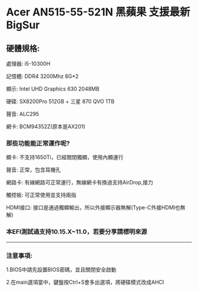 # Acer AN515-55-521N 黑蘋果 支援最新BigSur

## 硬體規格:

處理器: i5-10300H

記憶體: DDR4 3200Mhz 8G*2

顯示: Intel UHD Graphics 630 2048MB

硬碟: SX8200Pro 512GB + 三星 870 QVO 1TB

聲音: ALC295

網卡: BCM94352Z(原本是AX201)


### 那些功能能正常運作呢?

顯卡: 不支持1650Ti，已經關閉獨顯，使用內顯運行

聲音: 正常，包含耳機孔

網路卡: 有線網路可正常運行，無線網卡有換過支持AirDrop,接力

觸控板: 可正常使用並支持兩指

HDMI接口: 接口是通過獨顯輸出，所以外接顯示器無解(Type-C外接HDMI也無解)


### 本EFI測試過支持10.15.X~11.0，若要分享請標明來源

****************************************************************************************

### 注意事項:

1.BIOS中請先設置BIOS密碼，並且關閉安全啟動

2.在main選項當中，鍵盤按Ctrl+S會多出選項，將硬碟模式改成AHCI



